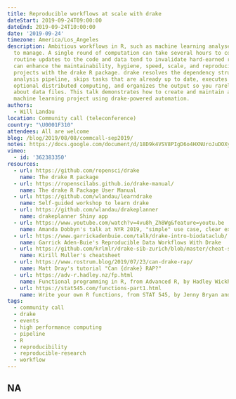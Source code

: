 ```yaml
---
title: Reproducible workflows at scale with drake
dateStart: 2019-09-24T09:00:00
dateEnd: 2019-09-24T10:00:00
date: '2019-09-24'
timezone: America/Los_Angeles
description: Ambitious workflows in R, such as machine learning analyses, can be difficult
  to manage. A single round of computation can take several hours to complete, and
  routine updates to the code and data tend to invalidate hard-earned results. You
  can enhance the maintainability, hygiene, speed, scale, and reproducibility of such
  projects with the drake R package. drake resolves the dependency structure of your
  analysis pipeline, skips tasks that are already up to date, executes the rest with
  optional distributed computing, and organizes the output so you rarely have to think
  about data files. This talk demonstrates how to create and maintain a realistic
  machine learning project using drake-powered automation.
authors:
  - Will Landau
location: Community call (teleconference)
country: "\U0001F310"
attendees: All are welcome
blog: /blog/2019/08/08/commcall-sep2019/
notes: https://docs.google.com/document/d/18D9k4VSV8PIgD6o4HXNUroJuDOXyS-IUCVYlzuOVNWw/edit?usp=sharing
vimeo:
  - id: '362383350'
resources:
  - url: https://github.com/ropensci/drake
    name: The drake R package
  - url: https://ropenscilabs.github.io/drake-manual/
    name: The drake R Package User Manual
  - url: https://github.com/wlandau/learndrake
    name: Self-guided workshop to learn drake
  - url: https://github.com/wlandau/drakeplanner
    name: drakeplanner Shiny app
  - url: https://www.youtube.com/watch?v=4vu8h_Zh8Wg&feature=youtu.be
    name: Amanda Dobbyn's talk at NYR 2019, "simple" use case, clear explanation
  - url: https://www.garrickadenbuie.com/talk/drake-intro-biodataclub/
    name: Garrick Aden-Buie's Reproducible Data Workflows With Drake
  - url: https://github.com/krlmlr/drake-sib-zurich/blob/master/cheat-sheet.pdf
    name: Kirill Muller's cheatsheet
  - url: https://www.rostrum.blog/2019/07/23/can-drake-rap/
    name: Matt Dray's tutorial "Can {drake} RAP?"
  - url: https://adv-r.hadley.nz/fp.html
    name: Functional programming in R, from Advanced R, by Hadley Wickham
  - url: https://stat545.com/functions-part1.html
    name: Write your own R functions, from STAT 545, by Jenny Bryan and course TAs
tags:
  - community call
  - drake
  - events
  - high performance computing
  - pipeline
  - R
  - reproducibility
  - reproducible-research
  - workflow
---
```

NA
---
